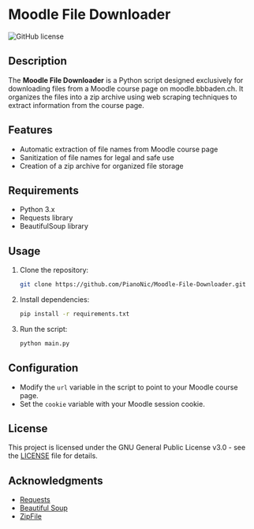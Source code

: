 # Moodle File Downloader

![GitHub license](https://img.shields.io/badge/license-GPL--3.0-blue.svg)

## Description

The **Moodle File Downloader** is a Python script designed exclusively for downloading files from a Moodle course page on moodle.bbbaden.ch. It organizes the files into a zip archive using web scraping techniques to extract information from the course page.

## Features

- Automatic extraction of file names from Moodle course page
- Sanitization of file names for legal and safe use
- Creation of a zip archive for organized file storage

## Requirements

- Python 3.x
- Requests library
- BeautifulSoup library

## Usage

1. Clone the repository:

   ```bash
   git clone https://github.com/PianoNic/Moodle-File-Downloader.git
   ```

2. Install dependencies:

   ```bash
   pip install -r requirements.txt
   ```

3. Run the script:

   ```bash
   python main.py
   ```

## Configuration

- Modify the `url` variable in the script to point to your Moodle course page.
- Set the `cookie` variable with your Moodle session cookie.

## License

This project is licensed under the GNU General Public License v3.0 - see the [LICENSE](LICENSE) file for details.

## Acknowledgments

- [Requests](https://docs.python-requests.org/en/latest/)
- [Beautiful Soup](https://www.crummy.com/software/BeautifulSoup/)
- [ZipFile](https://docs.python.org/3/library/zipfile.html)
